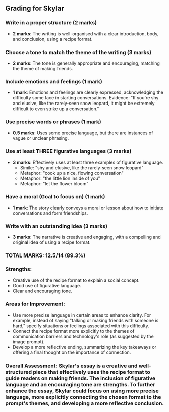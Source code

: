 ## Grading for Skylar

### Write in a proper structure (2 marks)

- **2 marks**: The writing is well-organised with a clear introduction, body, and conclusion, using a recipe format.

### Choose a tone to match the theme of the writing (3 marks)

- **2 marks**: The tone is generally appropriate and encouraging, matching the theme of making friends.

### Include emotions and feelings (1 mark)

- **1 mark**: Emotions and feelings are clearly expressed, acknowledging the difficulty some face in starting conversations. Evidence: "If you're shy and elusive, like the rarely-seen snow leopard, it might be extremely difficult to even strike up a conversation."

### Use precise words or phrases (1 mark)

- **0.5 marks**: Uses some precise language, but there are instances of vague or unclear phrasing.

### Use at least THREE figurative languages (3 marks)

- **3 marks**: Effectively uses at least three examples of figurative language.
  - Simile: "shy and elusive, like the rarely-seen snow leopard"
  - Metaphor: "cook up a nice, flowing conversation"
  - Metaphor: "the little lion inside of you"
  - Metaphor: "let the flower bloom"

### Have a moral (Goal to focus on) (1 mark)

- **1 mark**: The story clearly conveys a moral or lesson about how to initiate conversations and form friendships.

### Write with an outstanding idea (3 marks)

- **3 marks**: The narrative is creative and engaging, with a compelling and original idea of using a recipe format.

### TOTAL MARKS: 12.5/14 (89.3%)

### Strengths:

- Creative use of the recipe format to explain a social concept.
- Good use of figurative language.
- Clear and encouraging tone.

### Areas for Improvement:

- Use more precise language in certain areas to enhance clarity. For example, instead of saying "talking or making friends with someone is hard," specify situations or feelings associated with this difficulty.
- Connect the recipe format more explicitly to the themes of communication barriers and technology's role (as suggested by the image prompt).
- Develop a more reflective ending, summarizing the key takeaways or offering a final thought on the importance of connection.

### Overall Assessment: Skylar's essay is a creative and well-structured piece that effectively uses the recipe format to guide readers on making friends. The inclusion of figurative language and an encouraging tone are strengths. To further enhance the essay, Skylar could focus on using more precise language, more explicitly connecting the chosen format to the prompt's themes, and developing a more reflective conclusion.
